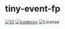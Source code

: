 # tiny-event-fp

[![CI](https://github.com/konkerdotdev/tiny-event-fp/actions/workflows/ci.yml/badge.svg)](https://github.com/konkerdotdev/tiny-event-fp/actions/workflows/ci.yml)
[![codecov](https://codecov.io/gh/konkerdotdev/tiny-event-fp/graph/badge.svg?token=75Q3BRR2IB)](https://codecov.io/gh/konkerdotdev/tiny-event-fp)
![License](https://img.shields.io/github/license/konkerdotdev/tiny-event-fp)
